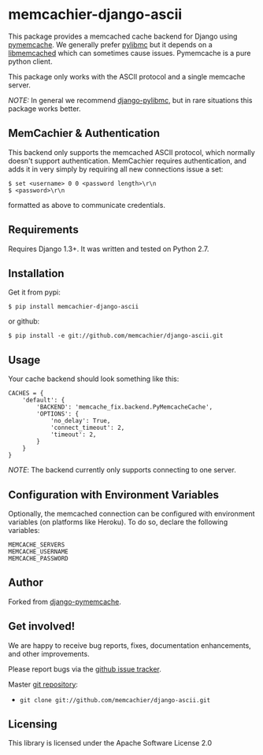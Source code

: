 # memcachier-django-ascii

This package provides a memcached cache backend for Django using
[pymemcache](https://github.com/pinterest/pymemcache). We generally
prefer [pylibmc](https://github.com/lericson/pylibmc) but it depends
on a [libmemcached](http://libmemcached.org) which can sometimes cause
issues. Pymemcache is a pure python client.

This package only works with the ASCII protocol and a single memcache
server.

*NOTE:* In general we recommend
[django-pylibmc](https://github.com/jbalogh/django-pylibmc/), but in
rare situations this package works better.

## MemCachier & Authentication

This backend only supports the memcached ASCII protocol, which
normally doesn't support authentication. MemCachier requires
authentication, and adds it in very simply by requiring all new
connections issue a set:

```
$ set <username> 0 0 <password length>\r\n
$ <password>\r\n
```

formatted as above to communicate credentials.

## Requirements

Requires Django 1.3+. It was written and tested on Python 2.7.

## Installation

Get it from pypi:

```
$ pip install memcachier-django-ascii
```

or github:

```
$ pip install -e git://github.com/memcachier/django-ascii.git
```

## Usage

Your cache backend should look something like this:

```
CACHES = {
    'default': {
        'BACKEND': 'memcache_fix.backend.PyMemcacheCache',
        'OPTIONS': {
            'no_delay': True,
            'connect_timeout': 2,
            'timeout': 2,
        }
    }
}
```

*NOTE*: The backend currently only supports connecting to one server.

## Configuration with Environment Variables

Optionally, the memcached connection can be configured with
environment variables (on platforms like Heroku). To do so, declare
the following variables:

```
MEMCACHE_SERVERS
MEMCACHE_USERNAME
MEMCACHE_PASSWORD
```

## Author

Forked from [django-pymemcache](https://github.com/jsocol/django-pymemcache).

## Get involved!

We are happy to receive bug reports, fixes, documentation enhancements,
and other improvements.

Please report bugs via the
[github issue tracker](http://github.com/memcachier/django-ascii/issues).

Master [git repository](http://github.com/memcachier/django-ascii):

* `git clone git://github.com/memcachier/django-ascii.git`

## Licensing

This library is licensed under the Apache Software License 2.0

